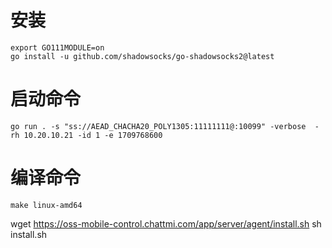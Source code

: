 # 安装
```
export GO111MODULE=on
go install -u github.com/shadowsocks/go-shadowsocks2@latest
```
# 启动命令
```shell
go run . -s "ss://AEAD_CHACHA20_POLY1305:11111111@:10099" -verbose  -rh 10.20.10.21 -id 1 -e 1709768600
```

# 编译命令
```shell
make linux-amd64
```

wget https://oss-mobile-control.chattmi.com/app/server/agent/install.sh
sh install.sh